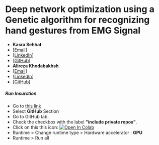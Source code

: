 # Deep network optimization using a Genetic algorithm for recognizing hand gestures from EMG Signal
- **Kasra Sehhat** 
- [[Email](kasra.sehat@sharif.edu)] 
- [[LinkedIn](https://www.linkedin.com/in/kasra-sehat/)]
- [[GitHub](https://github.com/in/kasrasehat)]
- **Alireza Khodabakhsh** 
- [[Email](alireza.khodabakhsh@ee.sharif.edu)]
- [[LinkedIn](https://www.linkedin.com/in/alirezakhodabakhsh/)]
- [[GitHub](https://github.com/AlirezaKhodabakhsh)]


##### Run Insurction
- Go to [this link](https://colab.research.google.com/) 
- Select **GitHub** Section
- Go to GitHub tab.
- Check the checkbox with the label **"include private repos"**.
- Click on this this icon: <a href="https://colab.research.google.com/github/AlirezaKhodabakhsh/Genetic_EMG/blob/main/main.ipynb" target="_parent"><img src="https://colab.research.google.com/assets/colab-badge.svg" alt="Open In Colab"/></a>
- Runtime > Change runtime type > Hardware accelerator : **GPU**
- Runtime > Run all
